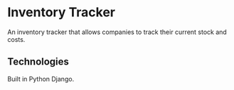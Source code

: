 # Inventory Tracker
An inventory tracker that allows companies to track their current stock and costs.

## Technologies
Built in Python Django.
